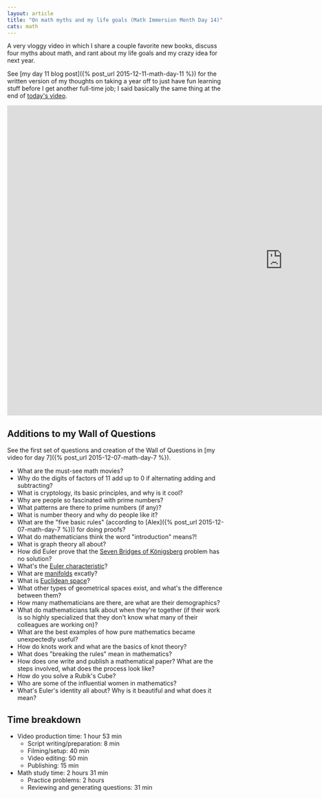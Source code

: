 ```yaml
---
layout: article
title: "On math myths and my life goals (Math Immersion Month Day 14)"
cats: math
---
```


A very vloggy video in which I share a couple favorite new books, discuss four myths about math, and rant about my life goals and my crazy idea for next year.

See [my day 11 blog post]({% post_url 2015-12-11-math-day-11 %}) for the written version of my thoughts on taking a year off to just have fun learning stuff before I get another full-time job; I said basically the same thing at the end of [today's video](https://www.youtube.com/watch?v=3RHMKy4V6pw).

<iframe width="1280" height="720" src="https://www.youtube.com/embed/3RHMKy4V6pw" frameborder="0" allowfullscreen></iframe>

## Additions to my Wall of Questions
See the first set of questions and creation of the Wall of Questions in [my video for day 7]({% post_url 2015-12-07-math-day-7 %}).

- What are the must-see math movies?
- Why do the digits of factors of 11 add up to 0 if alternating adding and subtracting?
- What is cryptology, its basic principles, and why is it cool?
- Why are people so fascinated with prime numbers?
- What patterns are there to prime numbers (if any)?
- What is number theory and why do people like it?
- What are the "five basic rules" (according to [Alex]({% post_url 2015-12-07-math-day-7 %})) for doing proofs?
- What do mathematicians think the word "introduction" means?!
- What is graph theory all about?
- How did Euler prove that the [Seven Bridges of Königsberg](https://en.wikipedia.org/wiki/Seven_Bridges_of_K%C3%B6nigsberg) problem has no solution?
- What's the [Euler characteristic](https://en.wikipedia.org/wiki/Euler_characteristic)?
- What are [manifolds](https://en.wikipedia.org/wiki/Manifold) excatly?
- What is [Euclidean space](https://en.wikipedia.org/wiki/Euclidean_space)?
- What other types of geometrical spaces exist, and what's the difference between them?
- How many mathematicians are there, are what are their demographics?
- What do mathematicians talk about when they're together (if their work is so highly specialized that they don't know what many of their colleagues are working on)?
- What are the best examples of how pure mathematics became unexpectedly useful?
- How do knots work and what are the basics of knot theory?
- What does "breaking the rules" mean in mathematics?
- How does one write and publish a mathematical paper? What are the steps involved, what does the process look like?
- How do you solve a Rubik's Cube?
- Who are some of the influential women in mathematics?
- What's Euler's identity all about? Why is it beautiful and what does it mean?

## Time breakdown
- Video production time: 1 hour 53 min
  - Script writing/preparation: 8 min
  - Filming/setup: 40 min
  - Video editing: 50 min
  - Publishing: 15 min
- Math study time: 2 hours 31 min
  - Practice problems: 2 hours
  - Reviewing and generating questions: 31 min
